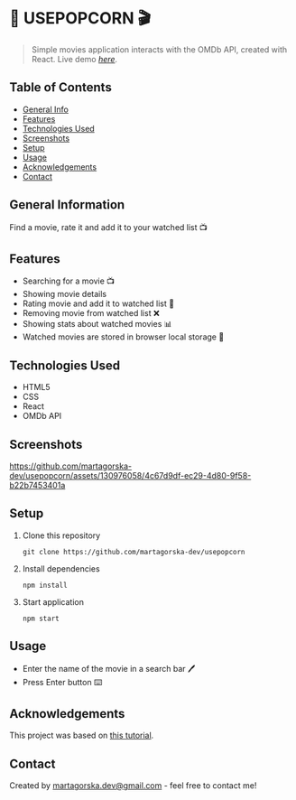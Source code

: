 # 🍿 USEPOPCORN 🎬
> Simple movies application interacts with the OMDb API, created with React. 
> Live demo [_here_](https://usepopcorn-martagorska.netlify.app).

## Table of Contents
* [General Info](#general-information)
* [Features](#features)
* [Technologies Used](#technologies-used)
* [Screenshots](#screenshots)
* [Setup](#setup)
* [Usage](#usage)
* [Acknowledgements](#acknowledgements)
* [Contact](#contact)


## General Information
Find a movie, rate it and add it to your watched list 📺


## Features
- Searching for a movie 📺
- Showing movie details 
- Rating movie and add it to watched list 📝
- Removing movie from watched list ❌
- Showing stats about watched movies 📊
- Watched movies are stored in browser local storage 📁
  

## Technologies Used
- HTML5
- CSS
- React
- OMDb API


## Screenshots
https://github.com/martagorska-dev/usepopcorn/assets/130976058/4c67d9df-ec29-4d80-9f58-b22b7453401a


## Setup
1. Clone this repository
   ```
   git clone https://github.com/martagorska-dev/usepopcorn
   ```
2. Install dependencies
   ```
   npm install
   ```
3. Start application
   ```
   npm start
   ```


## Usage
- Enter the name of the movie in a search bar 🖊️
- Press Enter button ⌨️


## Acknowledgements
This project was based on [this tutorial](https://www.udemy.com/course/the-ultimate-react-course).


## Contact
Created by martagorska.dev@gmail.com - feel free to contact me!
